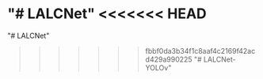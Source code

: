"# LALCNet" 
<<<<<<< HEAD
=======
"# LALCNet" 
>>>>>>> fbbf0da3b34f1c8aaf4c2169f42acd429a990225
"# LALCNet-YOLOv" 
